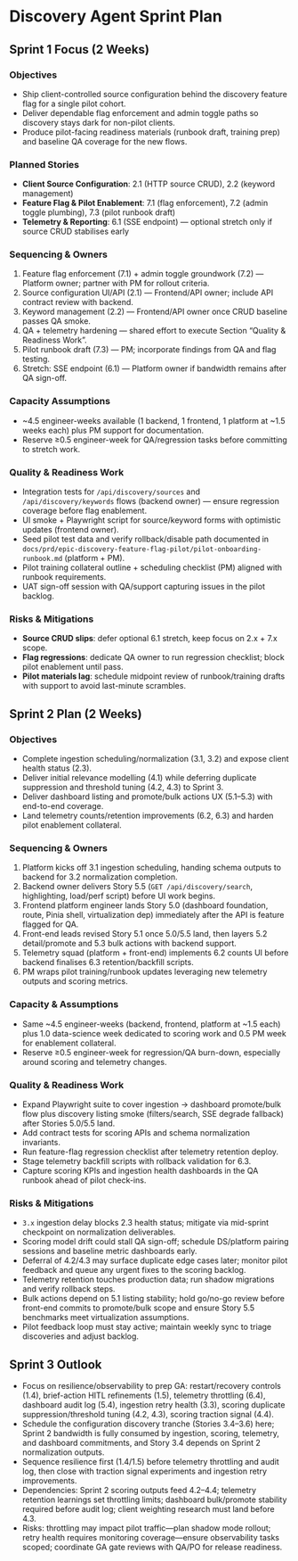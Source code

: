 # Discovery Agent Sprint Plan

## Sprint 1 Focus (2 Weeks)

### Objectives
- Ship client-controlled source configuration behind the discovery feature flag for a single pilot cohort.
- Deliver dependable flag enforcement and admin toggle paths so discovery stays dark for non-pilot clients.
- Produce pilot-facing readiness materials (runbook draft, training prep) and baseline QA coverage for the new flows.

### Planned Stories
- **Client Source Configuration**: 2.1 (HTTP source CRUD), 2.2 (keyword management)
- **Feature Flag & Pilot Enablement**: 7.1 (flag enforcement), 7.2 (admin toggle plumbing), 7.3 (pilot runbook draft)
- **Telemetry & Reporting**: 6.1 (SSE endpoint) — optional stretch only if source CRUD stabilises early

### Sequencing & Owners
1. Feature flag enforcement (7.1) + admin toggle groundwork (7.2) — Platform owner; partner with PM for rollout criteria.
2. Source configuration UI/API (2.1) — Frontend/API owner; include API contract review with backend.
3. Keyword management (2.2) — Frontend/API owner once CRUD baseline passes QA smoke.
4. QA + telemetry hardening — shared effort to execute Section “Quality & Readiness Work”.
5. Pilot runbook draft (7.3) — PM; incorporate findings from QA and flag testing.
6. Stretch: SSE endpoint (6.1) — Platform owner if bandwidth remains after QA sign-off.

### Capacity Assumptions
- ~4.5 engineer-weeks available (1 backend, 1 frontend, 1 platform at ~1.5 weeks each) plus PM support for documentation.
- Reserve ≥0.5 engineer-week for QA/regression tasks before committing to stretch work.

### Quality & Readiness Work
- Integration tests for `/api/discovery/sources` and `/api/discovery/keywords` flows (backend owner) — ensure regression coverage before flag enablement.
- UI smoke + Playwright script for source/keyword forms with optimistic updates (frontend owner).
- Seed pilot test data and verify rollback/disable path documented in `docs/prd/epic-discovery-feature-flag-pilot/pilot-onboarding-runbook.md` (platform + PM).
- Pilot training collateral outline + scheduling checklist (PM) aligned with runbook requirements.
- UAT sign-off session with QA/support capturing issues in the pilot backlog.

### Risks & Mitigations
- **Source CRUD slips**: defer optional 6.1 stretch, keep focus on 2.x + 7.x scope.
- **Flag regressions**: dedicate QA owner to run regression checklist; block pilot enablement until pass.
- **Pilot materials lag**: schedule midpoint review of runbook/training drafts with support to avoid last-minute scrambles.

## Sprint 2 Plan (2 Weeks)

### Objectives
- Complete ingestion scheduling/normalization (3.1, 3.2) and expose client health status (2.3).
- Deliver initial relevance modelling (4.1) while deferring duplicate suppression and threshold tuning (4.2, 4.3) to Sprint 3.
- Deliver dashboard listing and promote/bulk actions UX (5.1–5.3) with end-to-end coverage.
- Land telemetry counts/retention improvements (6.2, 6.3) and harden pilot enablement collateral.

### Sequencing & Owners
1. Platform kicks off 3.1 ingestion scheduling, handing schema outputs to backend for 3.2 normalization completion.
2. Backend owner delivers Story 5.5 (`GET /api/discovery/search`, highlighting, load/perf script) before UI work begins.
3. Frontend platform engineer lands Story 5.0 (dashboard foundation, route, Pinia shell, virtualization dep) immediately after the API is feature flagged for QA.
4. Front-end leads revised Story 5.1 once 5.0/5.5 land, then layers 5.2 detail/promote and 5.3 bulk actions with backend support.
5. Telemetry squad (platform + front-end) implements 6.2 counts UI before backend finalises 6.3 retention/backfill scripts.
6. PM wraps pilot training/runbook updates leveraging new telemetry outputs and scoring metrics.

### Capacity & Assumptions
- Same ~4.5 engineer-weeks (backend, frontend, platform at ~1.5 each) plus 1.0 data-science week dedicated to scoring work and 0.5 PM week for enablement collateral.
- Reserve ≥0.5 engineer-week for regression/QA burn-down, especially around scoring and telemetry changes.

### Quality & Readiness Work
- Expand Playwright suite to cover ingestion → dashboard promote/bulk flow plus discovery listing smoke (filters/search, SSE degrade fallback) after Stories 5.0/5.5 land.
- Add contract tests for scoring APIs and schema normalization invariants.
- Run feature-flag regression checklist after telemetry retention deploy.
- Stage telemetry backfill scripts with rollback validation for 6.3.
- Capture scoring KPIs and ingestion health dashboards in the QA runbook ahead of pilot check-ins.

### Risks & Mitigations
- `3.x` ingestion delay blocks 2.3 health status; mitigate via mid-sprint checkpoint on normalization deliverables.
- Scoring model drift could stall QA sign-off; schedule DS/platform pairing sessions and baseline metric dashboards early.
- Deferral of 4.2/4.3 may surface duplicate edge cases later; monitor pilot feedback and queue any urgent fixes to the scoring backlog.
- Telemetry retention touches production data; run shadow migrations and verify rollback steps.
- Bulk actions depend on 5.1 listing stability; hold go/no-go review before front-end commits to promote/bulk scope and ensure Story 5.5 benchmarks meet virtualization assumptions.
- Pilot feedback loop must stay active; maintain weekly sync to triage discoveries and adjust backlog.

## Sprint 3 Outlook
- Focus on resilience/observability to prep GA: restart/recovery controls (1.4), brief-action HITL refinements (1.5), telemetry throttling (6.4), dashboard audit log (5.4), ingestion retry health (3.3), scoring duplicate suppression/threshold tuning (4.2, 4.3), scoring traction signal (4.4).
- Schedule the configuration discovery tranche (Stories 3.4–3.6) here; Sprint 2 bandwidth is fully consumed by ingestion, scoring, telemetry, and dashboard commitments, and Story 3.4 depends on Sprint 2 normalization outputs.
- Sequence resilience first (1.4/1.5) before telemetry throttling and audit log, then close with traction signal experiments and ingestion retry improvements.
- Dependencies: Sprint 2 scoring outputs feed 4.2–4.4; telemetry retention learnings set throttling limits; dashboard bulk/promote stability required before audit log; client weighting research must land before 4.3.
- Risks: throttling may impact pilot traffic—plan shadow mode rollout; retry health requires monitoring coverage—ensure observability tasks scoped; coordinate GA gate reviews with QA/PO for release readiness.
